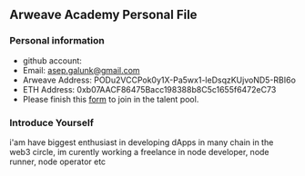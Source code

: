 ## Arweave Academy Personal File

### Personal information

- github account: 
- Email: asep.galunk@gmail.com
- Arweave Address: PODu2VCCPok0y1X-Pa5wx1-leDsqzKUjvoND5-RBI6o
- ETH Address: 0xb07AACF86475Bacc198388b8C5c1655f6472eC73
- Please finish this [form](https://docs.google.com/forms/d/e/1FAIpQLSfWA5fIIcBgmRppm3jNz5vmf9Mai_QMVil-2pO4r7YKn_Zhtw/viewform?usp=sf_link) to join in the talent pool.

### Introduce Yourself
 i'am have biggest enthusiast in developing dApps in many chain in the web3 circle, im curently working a freelance in node developer, node runner, node operator etc